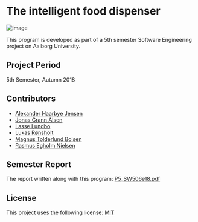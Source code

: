 # The intelligent food dispenser

![image](https://user-images.githubusercontent.com/16747705/93994593-57e58900-fd90-11ea-9913-6d812f233104.png)

This program is developed as part of a 5th semester Software Engineering project on Aalborg University.

## Project Period

5th Semester, Autumn 2018

## Contributors
 - [Alexander Haarbye Jensen](https://github.com/Alechj)
 - [Jonas Grann Alsen](https://github.com/AlsenDev)
 - [Lasse Lundbo](https://github.com/llundbo)
 - [Lukas Rønsholt](https://github.com/LukasRH)
 - [Magnus Tolderlund Boisen](https://github.com/boisenme)
 - [Rasmus Egholm Nielsen](https://github.com/ralled96)

## Semester Report
The report written along with this program: [P5_SW506e18.pdf](https://github.com/AAU-projects/P5-food-dispenser/files/5267101/P5_SW506e18.pdf)

## License
This project uses the following license: [MIT](./LICENSE)
